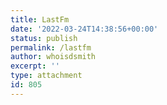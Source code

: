 ```yaml
---
title: LastFm
date: '2022-03-24T14:38:56+00:00'
status: publish
permalink: /lastfm
author: whoisdsmith
excerpt: ''
type: attachment
id: 805
---
```

<!DOCTYPE html PUBLIC "-//W3C//DTD HTML 4.0 Transitional//EN" "http://www.w3.org/TR/REC-html40/loose.dtd">
<?xml encoding="UTF-8">
